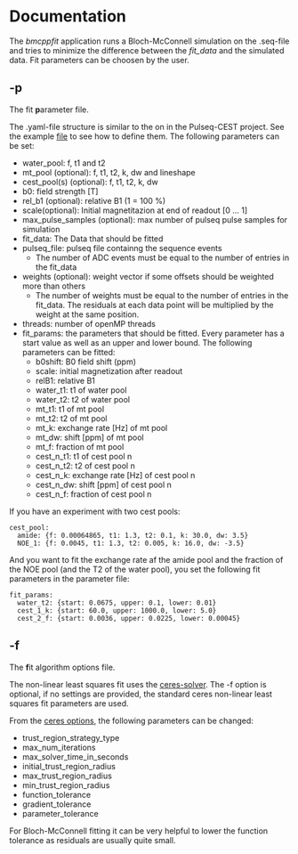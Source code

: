 # Documentation

The *bmcppfit* application runs a Bloch-McConnell simulation on the .seq-file and tries to minimize the difference between the *fit_data* and the simulated data. Fit parameters can be choosen by the user.

## -p
The fit **p**arameter file.

The .yaml-file structure is similar to the on in the Pulseq-CEST project. See the example [file](../tests/matlab/FP_GM_3T_001_bmcppfit.yaml) to see how to define them. The following parameters can be set:

- water_pool: f, t1 and t2
- mt_pool (optional): f, t1, t2, k, dw and lineshape
- cest_pool(s) (optional): f, t1, t2, k, dw
- b0: field strength [T]
- rel_b1 (optional): relative B1 (1 = 100 %)
- scale(optional): Initial magnetitazion at end of readout [0 ... 1]
- max_pulse_samples (optional): max number of pulseq pulse samples for simulation
- fit_data: The Data that should be fitted
- pulseq_file: pulseq file containng the sequence events
    - The number of ADC events must be equal to the number of entries in the fit_data
- weights (optional): weight vector if some offsets should be weighted more than others
    - The number of weights must be equal to the number of entries in the fit_data. The residuals at each data point will be multiplied by the weight at the same position. 
- threads: number of openMP threads
- fit_params: the parameters that should be fitted. Every parameter has a start value as well as an upper and lower bound. The following parameters can be fitted:
    - b0shift: B0 field shift (ppm)
    - scale: initial magnetization after readout
    - relB1: relative B1 
    - water_t1: t1 of water pool
    - water_t2: t2 of water pool
    - mt_t1: t1 of mt pool 
    - mt_t2: t2 of mt pool 
    - mt_k: exchange rate [Hz] of mt pool 
    - mt_dw: shift [ppm] of mt pool 
    - mt_f: fraction of mt pool 
    - cest_n_t1: t1 of cest pool n
    - cest_n_t2: t2 of cest pool n
    - cest_n_k: exchange rate [Hz] of cest pool n
    - cest_n_dw: shift [ppm] of cest pool n
    - cest_n_f: fraction of cest pool n

If you have an experiment with two cest pools: 
```
cest_pool:
  amide: {f: 0.00064865, t1: 1.3, t2: 0.1, k: 30.0, dw: 3.5}
  NOE_1: {f: 0.0045, t1: 1.3, t2: 0.005, k: 16.0, dw: -3.5}
```
And you want to fit the exchange rate af the amide pool and the fraction of the NOE pool (and the T2 of the water pool), you set the following fit parameters in the parameter file:

```
fit_params:
  water_t2: {start: 0.0675, upper: 0.1, lower: 0.01}
  cest_1_k: {start: 60.0, upper: 1000.0, lower: 5.0}
  cest_2_f: {start: 0.0036, upper: 0.0225, lower: 0.00045}
 ```

## -f
The **f**it algorithm options file.

The non-linear least squares fit uses the [ceres-solver](http://ceres-solver.org/).
The -f option is optional, if no settings are provided, the standard ceres non-linear least squares fit parameters are used.

From the [ceres options](http://ceres-solver.org/nnls_solving.html#solver-options), the following parameters can be changed:
- trust_region_strategy_type
- max_num_iterations
- max_solver_time_in_seconds
- initial_trust_region_radius
- max_trust_region_radius
- min_trust_region_radius
- function_tolerance 
- gradient_tolerance
- parameter_tolerance

For Bloch-McConnell fitting it can be very helpful to lower the function tolerance as residuals are usually quite small. 
